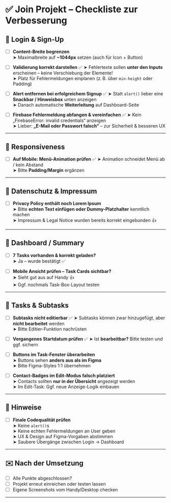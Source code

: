 # ✅ Join Projekt – Checkliste zur Verbesserung

## 🔐 Login & Sign-Up

- [ ] **Content-Breite begrenzen**  
  ➤ Maximalbreite auf **~1044px** setzen (auch für Icon + Button)

- [ ] **Validierung korrekt darstellen**  ✅
  ➤ Fehlertexte sollen **unter den Inputs** erscheinen – keine Verschiebung der Elemente!  
  ➤ Platz für Fehlermeldungen einplanen (z. B. über `min-height` oder Padding)

- [ ] **Alert entfernen bei erfolgreichem Signup**  ✅
  ➤ Statt `alert()` lieber eine **Snackbar / Hinweisbox** unten anzeigen  
  ➤ Danach automatische **Weiterleitung** auf Dashboard-Seite

- [ ] **Firebase Fehlermeldung abfangen & vereinfachen**  ✅
  ➤ Kein „FirebaseError: invalid credentials“ anzeigen  
  ➤ Lieber: **„E-Mail oder Passwort falsch“** – zur Sicherheit & besseren UX

---

## 📱 Responsiveness

- [ ] **Auf Mobile: Menü-Animation prüfen**  ✅
  ➤ Animation schneidet Menü ab / kein Abstand  
  ➤ Bitte **Padding/Margin** ergänzen

---

## 📑 Datenschutz & Impressum

- [ ] **Privacy Policy enthält noch Lorem Ipsum**  
  ➤ Bitte **echten Text einfügen oder Dummy-Platzhalter** kenntlich machen  
  ➤ Impressum & Legal Notice wurden bereits korrekt eingebunden 👍

---

## 🧾 Dashboard / Summary

- [ ] **7 Tasks vorhanden & korrekt geladen?**  
  ➤ Ja – wurde bestätigt ✅

- [ ] **Mobile Ansicht prüfen – Task Cards sichtbar?**  
  ➤ Sieht gut aus auf Handy 👍  
  ➤ Ggf. nochmals Task-Box-Layout testen

---

## 🧩 Tasks & Subtasks

- [ ] **Subtasks nicht editierbar**  ✅
  ➤ Subtasks können zwar hinzugefügt, aber **nicht bearbeitet** werden  
  ➤ Bitte Editier-Funktion nachrüsten

- [ ] **Vergangenes Startdatum prüfen**  ✅
  ➤ Ist **bearbeitbar?** Bitte testen und ggf. sichern

- [ ] **Buttons im Task-Fenster überarbeiten**  
  ➤ Buttons sehen **anders aus als im Figma**  
  ➤ Bitte Figma-Styles 1:1 übernehmen

- [ ] **Contact-Badges im Edit-Modus falsch platziert**  
  ➤ Contacts sollten **nur in der Übersicht** angezeigt werden  
  ➤ Im Edit-Task: Ggf. neue Anzeige-Logik einbauen

---

## 📌 Hinweise

- [ ] **Finale Codequalität prüfen**  
  ➤ Keine `alert()`s  
  ➤ Keine echten Fehlermeldungen an User geben  
  ➤ UX & Design auf Figma-Vorgaben abstimmen  
  ➤ Saubere Übergänge zwischen Login → Dashboard

---

## ✉️ Nach der Umsetzung

- [ ] Alle Punkte abgeschlossen?  
- [ ] Projekt erneut einreichen oder testen lassen  
- [ ] Eigene Screenshots vom Handy/Desktop checken

---

